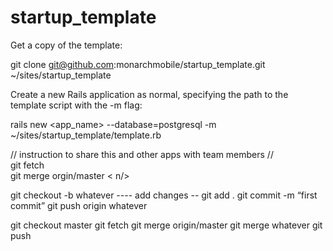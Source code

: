 startup_template
================

Get a copy of the template:

git clone git@github.com:monarchmobile/startup_template.git ~/sites/startup_template

Create a new Rails application as normal, specifying the path to the template script with the -m flag:

rails new <app_name> --database=postgresql -m ~/sites/startup_template/template.rb


// instruction to share this and other apps with team members // <br />
git fetch <br />
git merge orgin/master < n/>

git checkout -b whatever
---- add changes --
git add .
git commit -m “first commit”
git push origin whatever

git checkout master
git fetch
git merge origin/master
git merge whatever
git push
